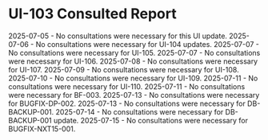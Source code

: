 # UI-103 Consulted Report

2025-07-05 - No consultations were necessary for this UI update.
2025-07-06 - No consultations were necessary for UI-104 updates.
2025-07-07 - No consultations were necessary for UI-105.
2025-07-07 - No consultations were necessary for UI-106.
2025-07-08 - No consultations were necessary for UI-107.
2025-07-09 - No consultations were necessary for UI-108.
2025-07-10 - No consultations were necessary for UI-109.
2025-07-11 - No consultations were necessary for UI-110.
2025-07-11 - No consultations were necessary for BF-003.
2025-07-13 - No consultations were necessary for BUGFIX-DP-002.
2025-07-13 - No consultations were necessary for DB-BACKUP-001.
2025-07-14 - No consultations were necessary for DB-BACKUP-001 update.
2025-07-15 - No consultations were necessary for BUGFIX-NXT15-001.
